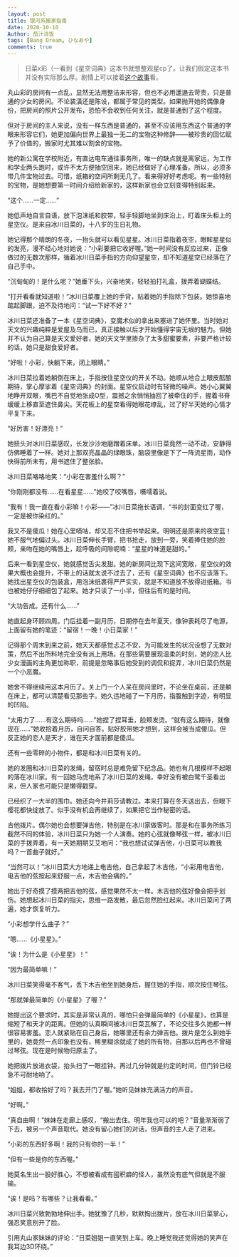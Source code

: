 ```yaml
---
layout: post
title: 银河系搬家指南
date: 2020-10-10
Author: 茄汁浇饭 
tags: [Bang Dream, ひなあや]
comments: true
---
```


> 日菜x彩（一看到《星空词典》这本书就想整观星cp了。让我们假定这本书并没有实际那么厚。剧情上可以接着[这个故事](https://onemorebluemoon.github.io/Ketchup/hnay7/)看。

丸山彩的房间有一点乱，显然无法用整洁来形容，但也不必用邋遢去苛责，只是普通的少女的房间。不论装潢还是陈设，都属于常见的类型。如果抛开她的偶像身份，把房间的照片公开发布，恐怕不会收到任何关注，就是普通到了这个程度。

但对于房间的主人来说，没有一样东西是普通的，甚至不应该用东西这个普通的字眼来形容它们，她更加偏向世界上最独一无二的宝物这种修辞——被珍贵的回忆赋予了价值的，搬家时尤其难以割舍的宝物。

她的新公寓在学校附近，有直达电车通往事务所，唯一的缺点就是离家远，为工作和学业两头跑时，或许不太方便抽空回来，她已经做好了心理准备。所以，必须多带几件宝物过去。可惜，纸箱的空间所剩无几了。看来得好好考虑呢。有一些特别的宝物，是她想要第一时间介绍给新家的，这样新家也会立刻变得特别起来。

“这个……一定……”

她低声地自言自语，放下泡沫纸和胶带，轻手轻脚地坐到床沿上，盯着床头柜上的星空仪。是来自冰川日菜的，十八岁的生日礼物。

她记得那个晴朗的冬夜，一抬头就可以看见星星。冰川日菜指着夜空，眼眸星星似的发亮，漫不经心地对她说：“小彩要把它收好喔。”她一时间没有反应过来，正像做过的无数次那样，循着冰川日菜手指的方向仰望星空，却不知道星空已经落在了自己手中。

“沉甸甸的！是什么呢？”她垂下头，兴奋地笑，轻轻拍打礼盒，拨弄着蝴蝶结。

“打开看看就知道啦！”冰川日菜覆上她的手背，贴着她的手指除下包装。她惊喜地踮起脚跟，迫不及待地问：“试一下好不好？”

冰川日菜还准备了一本《星空词典》，变魔术似的拿出来塞进了她怀里。当时她对天文的兴趣纯粹是爱屋及乌而已，真正接触以后才开始懂得宇宙无垠的魅力。但她并不认为自己算是天文爱好者，她的天文学里掺杂了太多甜蜜要素，非要严格计较的话，她只是甜食爱好者。

“好啦！小彩，快躺下来，闭上眼睛。”

冰川日菜拉着她躺倒在床上，手指按住星空仪的开关不动。她顺从地合上眼皮酝酿期待，掌心摩挲着《星空词典》的封面。星空仪启动时有轻微的噪声。她小心翼翼地睁开双眼，嘴巴不自觉地张成O型，震撼之余悄悄抽回了被牵住的手，握着书脊缓缓上移直至遮住鼻尖。天花板上的星空看得她眼花缭乱，过了好半天她的心情才平复下来。

“好厉害！好漂亮！”

她扭头对冰川日菜感叹，长发沙沙地磨蹭着床单。冰川日菜竟然一动不动，安静得仿佛睡着了一样。她对上那双亮晶晶的绿眼珠，脑袋里像是下了一阵流星雨，动作快得前所未有，用书遮住了整张脸。

冰川日菜咯咯地笑：“小彩在害羞什么啊？”

“你刚刚都没有……在看星星……”她咬了咬嘴唇，嗫嚅着说。

“我有！我一直在看小彩嘛！小彩——”冰川日菜拖长语调，“书的封面变红了喔，一定是被你染红的。”

我又不是傻瓜！她在心里嘀咕，却又忍不住把书举起来。明明还是原来的夜空蓝！她不服气地偏过头。冰川日菜伸长手臂，把书抢走，放到一旁，笑着捧住她的脸颊，亲吻在她的嘴唇上，趁呼吸的间隙呢喃：“星星的味道是甜的。”

后来一看到星空仪，她就感觉舌尖发甜。她的新房间比现下这间宽敞，星空仪的效果大概也会提升，不带上的话就太说不过去了，还有《星空词典》也不应该落下。她找出星空仪的包装盒，用泡沫纸裹得严严实实，就是不知道放不放得进纸箱。书也被她仔仔细细包了起来。她才只读了一小半，但往后有的是时间。

“大功告成。还有什么……”

她直起身环顾四周。门后挂着一副月历，日期停在去年夏天，像钟表耗尽了电源，上面留有她的笔迹：“留宿！一晚！小日菜家！”

记得那个周末到来之前，她天天都感觉忐忑不安，为可能发生的状况设想了无数对策，然后不出所料地完全没有派上用场。在那些需要展现温柔的时刻，她的恋人比少女漫画的主角更加称职，前提是忽略事后她受到的调侃和捉弄，冰川日菜仍然是一个小恶魔。

她舍不得继续用这本月历了。关上门一个人呆在房间里时，不论坐在桌前，还是躺在床上，都可以清楚看见那些字。她久违地碰了一下月历，指腹触到字迹，有明显的凹陷。

“太用力了……有这么期待吗……”她捏了捏耳垂，脸颊发烫。“就有这么期待，就像现在……”她收拾着月历，自问自答。贴好胶带她才想到，这样会被当成傻瓜。但反正她的恋人是天才，谁在天才面前都是傻瓜。

还有一些零碎的小物件，都是和冰川日菜有关的。

她的发圈和冰川日菜的发绳，留宿时总是难免留下纪念品。她也有几根模样不起眼的落在冰川家。有一回她马虎地系了冰川日菜的发绳，幸好没有被白鹭千圣看出来，但人家也可能只是懒得戳穿。

已经织了一大半的围巾。她还向今井莉莎请教过。本来打算在冬天送出去，但眼下樱花都快绽放了。似乎没有机会再继续了，如果把它当作秘密的话。

吉他拨片。偶尔她也会想要弹吉他，特别是在冰川家做客时。那是和在事务所练习截然不同的体验，冰川日菜只为她一个人演奏。她的心弦就像琴弦一样，被冰川日菜的手拨弄着。有一天她期期艾艾地问：“我也想试试弹吉他，小日菜可以教我吗？一首曲子就好。”

“当然可以！”冰川日菜大方地递上电吉他，自己拿起了木吉他，“小彩用电吉他，电吉他的弦按起来舒服一点，木吉他会痛的。”

她出于好奇摸了摸两把吉他的弦，感觉果然不太一样。木吉他的弦好像会把手划伤。她想起冰川日菜的指尖，思维一路发散，最后忽然脸红起来。冰川日菜问了两遍，她才恢复听力。

“小彩想学什么曲子？”

“嗯……《小星星》。”

“诶！为什么是《小星星》！”

“因为最简单嘛！”

冰川日菜笑得毫不客气，丢下木吉他坐到她身后，握住她的手指，顺次按住琴弦。

“那就弹最简单的《小星星》了喔？”

她提出这个要求时，其实是非常认真的，哪怕只会弹最简单的《小星星》，也算是缩短了和天才的距离。但她的认真瞬间被冰川日菜瓦解了，不论交往多久她都一样很容易害羞。恋人就紧贴在自己身后，她哪里还有余力弹吉他。拨片是怎么到她手里的，她竟然一点印象也没有，稀里糊涂就成了她的所有物，自那以后再也不曾碰过琴弦。现在是时候物归原主了。

她把拨片放进衣袋，抬头扫了一眼挂钟。再过几分钟就是约定的时间，但门铃已经急不可耐地响了。

“姐姐，都收拾好了吗？我去开门了喔。”她听见妹妹充满活力的声音。

“好啊。”

“真自由啊！”妹妹在走廊上感叹，“搬出去住。明年我也可以的吧？”音量渐渐弱了下去，被另一个声音取代。她没有留心她们的对话，但声音的主人走了进来。

“小彩的东西好多啊！我的只有你的一半！”

“但有一些是你的东西喔。”

她莫名生出一股好胜心，不想被看成有囤积癖的怪人，虽然没有底气但就是不服输。

“诶！是吗？有哪些？让我看看。”

冰川日菜兴致勃勃地伸出手。她犹豫了几秒，默默掏出拨片，放在冰川日菜掌心，强忍笑意别开了脸。

引用丸山家妹妹的评论：“日菜姐姐一直笑到上车。晚上睡觉我还觉得她的笑声在我耳边3D环绕。”
